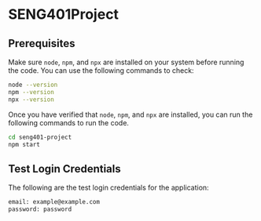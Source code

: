# SENG401Project


## Prerequisites
Make sure `node`, `npm`, and `npx` are installed on your system before running the code. You can use the following commands to check:

```bash
node --version
npm --version
npx --version
```

Once you have verified that `node`, `npm`, and `npx` are installed, you can run the following commands to run the code.

```bash
cd seng401-project
npm start
```


## Test Login Credentials

The following are the test login credentials for the application:

```bash
email: example@example.com
password: password
```
